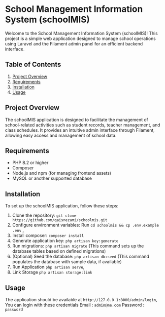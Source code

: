 # School Management Information System (schoolMIS)

Welcome to the School Management Information System (schoolMIS)! This project is a simple web application designed to manage school operations using Laravel and the Filament admin panel for an efficient backend interface.

## Table of Contents

1. [Project Overview](#project-overview)
2. [Requirements](#requirements)
3. [Installation](#installation)
4. [Usage](#usage)

## Project Overview

The schoolMIS application is designed to facilitate the management of school-related activities such as student records, teacher management, and class schedules. It provides an intuitive admin interface through Filament, allowing easy access and management of school data.

## Requirements

- PHP 8.2 or higher
- Composer
- Node.js and npm (for managing frontend assets)
- MySQL or another supported database

## Installation

To set up the schoolMIS application, follow these steps:

1. Clone the repository: `git clone https://github.com/qaisnezami/schoolmis.git`
2. Configure environment variables: Run `cd schoolmis && cp .env.example .env` ,
3. Install composer: `composer install`
4. Generate application key: `php artisan key:generate`
5. Run migrations: `php artisan migrate` (This command sets up the database tables based on defined migrations)
6. (Optional) Seed the database: `php artisan db:seed` (This command populates the database with sample data, if available)
7. Run Application `php artisan serve`,
8. Link Storage `php artisan storage:link`


## Usage
The application should be available at `http://127.0.0.1:8000/admin/login`,
You can login with these credentials
Email : `admin@me.com`
Password : `password`





